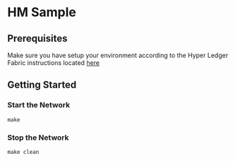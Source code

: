 # HM Sample

## Prerequisites
Make sure you have setup your environment according to the Hyper Ledger Fabric instructions located [here](https://hyperledger-fabric.readthedocs.io/en/release-1.2/getting_started.html)

## Getting Started
### Start the Network
```make```

### Stop the Network
```make clean```
